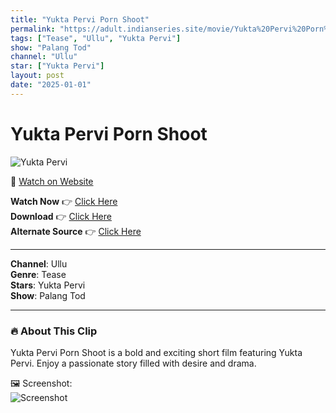 ```yaml
---
title: "Yukta Pervi Porn Shoot"
permalink: "https://adult.indianseries.site/movie/Yukta%20Pervi%20Porn%20Shoot"
tags: ["Tease", "Ullu", "Yukta Pervi"]
show: "Palang Tod"
channel: "Ullu"
star: ["Yukta Pervi"]
layout: post
date: "2025-01-01"
---
```


# Yukta Pervi Porn Shoot

![Yukta Pervi](https://shorts.desisins.com/wp-content/uploads/2024/04/Yukta-Perverz.jpg)

🔗 [Watch on Website](https://adult.indianseries.site/movie/Yukta%20Pervi%20Porn%20Shoot)

**Watch Now** 👉 [Click Here](https://adult.indianseries.site/movie/Yukta%20Pervi%20Porn%20Shoot)  
**Download** 👉 [Click Here](https://adult.indianseries.site/movie/Yukta%20Pervi%20Porn%20Shoot)  
**Alternate Source** 👉 [Click Here](https://adult.indianseries.site/movie/Yukta%20Pervi%20Porn%20Shoot)

---

**Channel**: Ullu  
**Genre**: Tease  
**Stars**: Yukta Pervi  
**Show**: Palang Tod

---

### 🔥 About This Clip

Yukta Pervi Porn Shoot is a bold and exciting short film featuring Yukta Pervi. Enjoy a passionate story filled with desire and drama.
 
🖼️ Screenshot:  
![Screenshot](https://shorts.desisins.com/wp-content/uploads/2024/04/Yukta-Perverz.jpg)
